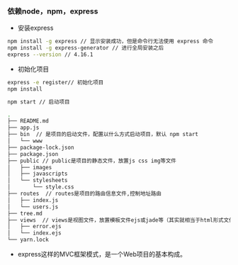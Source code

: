
### 依赖node，npm，express

* 安装express

```bash
npm install -g express // 显示安装成功，但是命令行无法使用 express 命令
npm install -g express-generator // 进行全局安装之后
express --version // 4.16.1
```

* 初始化项目
```bash
express -e register// 初始化项目
npm install

npm start // 启动项目
```

```bash
.
├── README.md
├── app.js
├── bin  // 是项目的启动文件，配置以什么方式启动项目，默认 npm start
│   └── www
├── package-lock.json
├── package.json
├── public // public是项目的静态文件，放置js css img等文件
│   ├── images
│   ├── javascripts
│   └── stylesheets
│       └── style.css
├── routes  // routes是项目的路由信息文件,控制地址路由
│   ├── index.js
│   └── users.js
├── tree.md
├── views  // views是视图文件，放置模板文件ejs或jade等（其实就相当于html形式文件啦~)
│   ├── error.ejs
│   └── index.ejs
└── yarn.lock

```
* express这样的MVC框架模式，是一个Web项目的基本构成。


